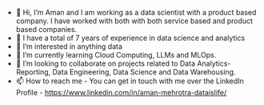 - 👋 Hi, I’m Aman and I am working as a data scientist with a product based company. I have worked with both with both service based and product based companies.
- 👀 I have a total of 7 years of experience in data science and analytics
- 👀 I’m interested in anything data
- 🌱 I’m currently learning Cloud Computing, LLMs and MLOps.
- 💞️ I’m looking to collaborate on projects related to Data Analytics-Reporting, Data Engineering, Data Science and Data Warehousing.
- 📫 How to reach me - You can get in touch with me over the LinkedIn Profile - https://www.linkedin.com/in/aman-mehrotra-dataislife/

<!---
imamanmehrotra/imamanmehrotra is a ✨ special ✨ repository because its `README.md` (this file) appears on your GitHub profile.
You can click the Preview link to take a look at your changes.
--->
